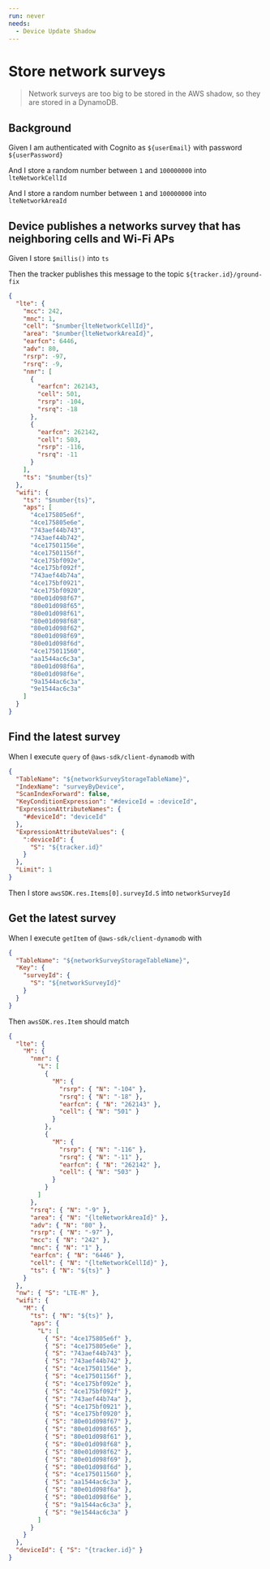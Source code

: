 ```yaml
---
run: never
needs:
  - Device Update Shadow
---
```


# Store network surveys

> Network surveys are too big to be stored in the AWS shadow, so they are stored
> in a DynamoDB.

## Background

Given I am authenticated with Cognito as `${userEmail}` with password
`${userPassword}`

And I store a random number between `1` and `100000000` into `lteNetworkCellId`

And I store a random number between `1` and `100000000` into `lteNetworkAreaId`

## Device publishes a networks survey that has neighboring cells and Wi-Fi APs

Given I store `$millis()` into `ts`

Then the tracker publishes this message to the topic `${tracker.id}/ground-fix`

```json
{
  "lte": {
    "mcc": 242,
    "mnc": 1,
    "cell": "$number{lteNetworkCellId}",
    "area": "$number{lteNetworkAreaId}",
    "earfcn": 6446,
    "adv": 80,
    "rsrp": -97,
    "rsrq": -9,
    "nmr": [
      {
        "earfcn": 262143,
        "cell": 501,
        "rsrp": -104,
        "rsrq": -18
      },
      {
        "earfcn": 262142,
        "cell": 503,
        "rsrp": -116,
        "rsrq": -11
      }
    ],
    "ts": "$number{ts}"
  },
  "wifi": {
    "ts": "$number{ts}",
    "aps": [
      "4ce175805e6f",
      "4ce175805e6e",
      "743aef44b743",
      "743aef44b742",
      "4ce17501156e",
      "4ce17501156f",
      "4ce175bf092e",
      "4ce175bf092f",
      "743aef44b74a",
      "4ce175bf0921",
      "4ce175bf0920",
      "80e01d098f67",
      "80e01d098f65",
      "80e01d098f61",
      "80e01d098f68",
      "80e01d098f62",
      "80e01d098f69",
      "80e01d098f6d",
      "4ce175011560",
      "aa1544ac6c3a",
      "80e01d098f6a",
      "80e01d098f6e",
      "9a1544ac6c3a",
      "9e1544ac6c3a"
    ]
  }
}
```

## Find the latest survey

When I execute `query` of `@aws-sdk/client-dynamodb` with

```json
{
  "TableName": "${networkSurveyStorageTableName}",
  "IndexName": "surveyByDevice",
  "ScanIndexForward": false,
  "KeyConditionExpression": "#deviceId = :deviceId",
  "ExpressionAttributeNames": {
    "#deviceId": "deviceId"
  },
  "ExpressionAttributeValues": {
    ":deviceId": {
      "S": "${tracker.id}"
    }
  },
  "Limit": 1
}
```

Then I store `awsSDK.res.Items[0].surveyId.S` into `networkSurveyId`

## Get the latest survey

When I execute `getItem` of `@aws-sdk/client-dynamodb` with

```json
{
  "TableName": "${networkSurveyStorageTableName}",
  "Key": {
    "surveyId": {
      "S": "${networkSurveyId}"
    }
  }
}
```

Then `awsSDK.res.Item` should match

```json
{
  "lte": {
    "M": {
      "nmr": {
        "L": [
          {
            "M": {
              "rsrp": { "N": "-104" },
              "rsrq": { "N": "-18" },
              "earfcn": { "N": "262143" },
              "cell": { "N": "501" }
            }
          },
          {
            "M": {
              "rsrp": { "N": "-116" },
              "rsrq": { "N": "-11" },
              "earfcn": { "N": "262142" },
              "cell": { "N": "503" }
            }
          }
        ]
      },
      "rsrq": { "N": "-9" },
      "area": { "N": "{lteNetworkAreaId}" },
      "adv": { "N": "80" },
      "rsrp": { "N": "-97" },
      "mcc": { "N": "242" },
      "mnc": { "N": "1" },
      "earfcn": { "N": "6446" },
      "cell": { "N": "{lteNetworkCellId}" },
      "ts": { "N": "${ts}" }
    }
  },
  "nw": { "S": "LTE-M" },
  "wifi": {
    "M": {
      "ts": { "N": "${ts}" },
      "aps": {
        "L": [
          { "S": "4ce175805e6f" },
          { "S": "4ce175805e6e" },
          { "S": "743aef44b743" },
          { "S": "743aef44b742" },
          { "S": "4ce17501156e" },
          { "S": "4ce17501156f" },
          { "S": "4ce175bf092e" },
          { "S": "4ce175bf092f" },
          { "S": "743aef44b74a" },
          { "S": "4ce175bf0921" },
          { "S": "4ce175bf0920" },
          { "S": "80e01d098f67" },
          { "S": "80e01d098f65" },
          { "S": "80e01d098f61" },
          { "S": "80e01d098f68" },
          { "S": "80e01d098f62" },
          { "S": "80e01d098f69" },
          { "S": "80e01d098f6d" },
          { "S": "4ce175011560" },
          { "S": "aa1544ac6c3a" },
          { "S": "80e01d098f6a" },
          { "S": "80e01d098f6e" },
          { "S": "9a1544ac6c3a" },
          { "S": "9e1544ac6c3a" }
        ]
      }
    }
  },
  "deviceId": { "S": "{tracker.id}" }
}
```
